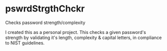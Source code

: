 # pswrdStrgthChckr
Checks password strength/complexity

I created this as a personal project. This checks a given password's strength by validating it's length, complexity & capital letters, in compliance to NIST guidelines.
